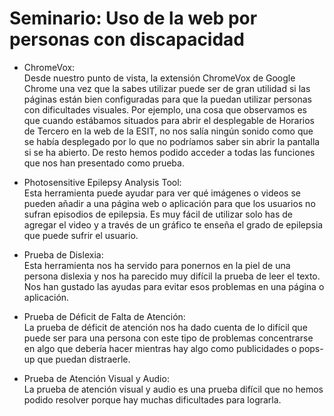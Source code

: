 # Seminario: Uso de la web por personas con discapacidad

- ChromeVox:</br>
	Desde nuestro punto de vista, la extensión ChromeVox de Google Chrome una vez que la sabes utilizar puede ser de gran utilidad si las páginas están bien configuradas para que la puedan utilizar personas con dificultades visuales. Por ejemplo, una cosa que observamos es que cuando estábamos situados para abrir el desplegable de Horarios de Tercero en la web de la ESIT, no nos salía ningún sonido como que se había desplegado por lo que no podríamos saber sin abrir la pantalla si se ha abierto. De resto hemos podido acceder a todas las funciones que nos han presentado como prueba.
  
- Photosensitive Epilepsy Analysis Tool:</br>
	Esta herramienta puede ayudar para ver qué imágenes o videos se pueden añadir a una página web o aplicación para que los usuarios no sufran episodios de epilepsia. Es muy fácil de utilizar solo has de agregar el video y a través de un gráfico te enseña el grado de epilepsia que puede sufrir el usuario.
  
- Prueba de Dislexia:</br>
	Esta herramienta nos ha servido para ponernos en la piel de una persona dislexia y nos ha parecido muy difícil la prueba de leer el texto. Nos han gustado las ayudas para evitar esos problemas en una página o aplicación.
  
- Prueba de Déficit de Falta de Atención:</br>
	La prueba de déficit de atención nos ha dado cuenta de lo difícil que puede ser para una persona con este tipo de problemas concentrarse en algo que debería hacer mientras hay algo como publicidades o pops-up que puedan distraerle.
  
- Prueba de Atención Visual y Audio: </br>
	La prueba de atención visual y audio es una prueba difícil que no hemos podido resolver porque hay muchas dificultades para lograrla.
	

